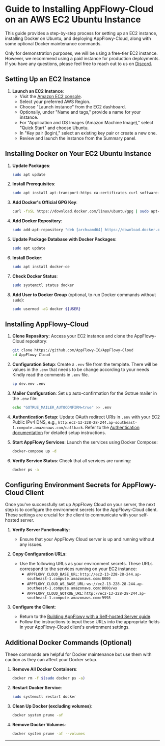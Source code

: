 # Guide to Installing AppFlowy-Cloud on an AWS EC2 Ubuntu Instance

This guide provides a step-by-step process for setting up an EC2 instance, installing Docker on Ubuntu, and deploying AppFlowy-Cloud, along with some optional Docker maintenance commands.

Only for demonstration purposes, we will be using a free-tier EC2 instance. However, we recommend using a paid instance for production deployments.
If you have any questions, please feel free to reach out to us on [Discord](https://discord.gg/9Q2xaN37tV).

## Setting Up an EC2 Instance

1. **Launch an EC2 Instance**:
   - Visit the [Amazon EC2 console](https://console.aws.amazon.com/ec2/).
   - Select your preferred AWS Region.
   - Choose "Launch instance" from the EC2 dashboard.
   - Optionally, under "Name and tags," provide a name for your instance.
   - For "Application and OS Images (Amazon Machine Image)," select "Quick Start" and choose Ubuntu.
   - In "Key pair (login)," select an existing key pair or create a new one.
   - Review and launch the instance from the Summary panel.

## Installing Docker on Your EC2 Ubuntu Instance

1. **Update Packages**:
   ```bash
   sudo apt update
   ```

2. **Install Prerequisites**:
   ```bash
   sudo apt install apt-transport-https ca-certificates curl software-properties-common
   ```

3. **Add Docker's Official GPG Key**:
   ```bash
   curl -fsSL https://download.docker.com/linux/ubuntu/gpg | sudo apt-key add -
   ```

4. **Add Docker Repository**:
   ```bash
   sudo add-apt-repository "deb [arch=amd64] https://download.docker.com/linux/ubuntu $(lsb_release -cs) stable"
   ```

5. **Update Package Database with Docker Packages**:
   ```bash
   sudo apt update
   ```

6. **Install Docker**:
   ```bash
   sudo apt install docker-ce
   ```

7. **Check Docker Status**:
   ```bash
   sudo systemctl status docker
   ```

8. **Add User to Docker Group** (optional, to run Docker commands without `sudo`):
   ```bash
   sudo usermod -aG docker ${USER}
   ```

## Installing AppFlowy-Cloud

1. **Clone Repository**:
   Access your EC2 instance and clone the AppFlowy-Cloud repository:
   ```bash
   git clone https://github.com/AppFlowy-IO/AppFlowy-Cloud
   cd AppFlowy-Cloud
   ```

2. **Configuration Setup**:
   Create a `.env` file from the template. There will be values in the `.env` that needs to be change according to 
   your needs Kindly read the comments in `.env` file. 
   ```bash
   cp dev.env .env
   ```

3. **Mailer Configuration**:
   Set up auto-confirmation for the Gotrue mailer in the `.env` file:
   ```bash
   echo "GOTRUE_MAILER_AUTOCONFIRM=true" >> .env
   ```

4. **Authentication Setup**:
   Update OAuth redirect URIs in `.env` with your EC2 Public IPv4 DNS, e.g., `http:ec2-13-228-28-244.ap-southeast-1.compute.amazonaws.com/callback`. Refer to the [Authentication documentation](./AUTHENTICATION.md) for detailed setup instructions.

5. **Start AppFlowy Services**:
   Launch the services using Docker Compose:
   ```bash
   docker-compose up -d
   ```

6. **Verify Service Status**:
   Check that all services are running:
   ```bash
   docker ps -a
   ```

## Configuring Environment Secrets for AppFlowy-Cloud Client

Once you've successfully set up AppFlowy Cloud on your server, the next step is to configure the environment secrets for the AppFlowy-Cloud client. These settings are crucial for the client to communicate with your self-hosted server.

1. **Verify Server Functionality**:
   - Ensure that your AppFlowy Cloud server is up and running without any issues.

2. **Copy Configuration URLs**:
   - Use the following URLs as your environment secrets. These URLs correspond to the services running on your EC2 instance:
      - `APPFLOWY_CLOUD_BASE_URL`: `http://ec2-13-228-28-244.ap-southeast-1.compute.amazonaws.com:8000`
      - `APPFLOWY_CLOUD_WS_BASE_URL`: `ws://ec2-13-228-28-244.ap-southeast-1.compute.amazonaws.com:8000/ws`
      - `APPFLOWY_CLOUD_GOTRUE_URL`: `http://ec2-13-228-28-244.ap-southeast-1.compute.amazonaws.com:9998`

3. **Configure the Client**:
   - Return to the [Building AppFlowy with a Self-hosted Server guide](https://docs.appflowy.io/docs/guides/appflowy/self-hosting-appflowy#step-2-building-appflowy-with-a-self-hosted-server).
   - Follow the instructions to input these URLs into the appropriate fields in your AppFlowy-Cloud client's environment settings.

## Additional Docker Commands (Optional)

These commands are helpful for Docker maintenance but use them with caution as they can affect your Docker setup.

1. **Remove All Docker Containers**:
   ```bash
   docker rm -f $(sudo docker ps -a)
   ```

2. **Restart Docker Service**:
   ```bash
   sudo systemctl restart docker
   ```

3. **Clean Up Docker (excluding volumes)**:
   ```bash
   docker system prune -af
   ```

4. **Remove Docker Volumes**:
   ```bash
   docker system prune -af --volumes
   ```

---
